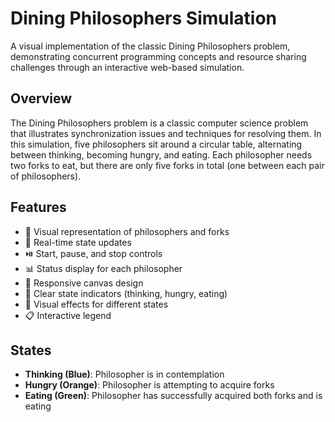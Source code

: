 # Dining Philosophers Simulation

A visual implementation of the classic Dining Philosophers problem, demonstrating concurrent programming concepts and resource sharing challenges through an interactive web-based simulation.

## Overview

The Dining Philosophers problem is a classic computer science problem that illustrates synchronization issues and techniques for resolving them. In this simulation, five philosophers sit around a circular table, alternating between thinking, becoming hungry, and eating. Each philosopher needs two forks to eat, but there are only five forks in total (one between each pair of philosophers).

## Features

- 🎨 Visual representation of philosophers and forks
- 🔄 Real-time state updates
- ⏯️ Start, pause, and stop controls
- 📊 Status display for each philosopher
- 📱 Responsive canvas design
- 🎯 Clear state indicators (thinking, hungry, eating)
- 💫 Visual effects for different states
- 📋 Interactive legend

## States

- **Thinking (Blue)**: Philosopher is in contemplation
- **Hungry (Orange)**: Philosopher is attempting to acquire forks
- **Eating (Green)**: Philosopher has successfully acquired both forks and is eating

